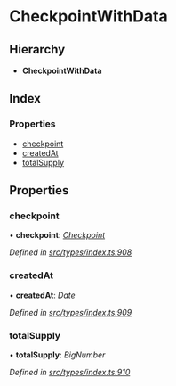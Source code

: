 # CheckpointWithData

## Hierarchy

* **CheckpointWithData**

## Index

### Properties

* [checkpoint](checkpointwithdata.md#checkpoint)
* [createdAt](checkpointwithdata.md#createdat)
* [totalSupply](checkpointwithdata.md#totalsupply)

## Properties

### checkpoint

• **checkpoint**: [_Checkpoint_](../classes/checkpoint.md)

_Defined in_ [_src/types/index.ts:908_](https://github.com/PolymathNetwork/polymesh-sdk/blob/bf2b7a12/src/types/index.ts#L908)

### createdAt

• **createdAt**: _Date_

_Defined in_ [_src/types/index.ts:909_](https://github.com/PolymathNetwork/polymesh-sdk/blob/bf2b7a12/src/types/index.ts#L909)

### totalSupply

• **totalSupply**: _BigNumber_

_Defined in_ [_src/types/index.ts:910_](https://github.com/PolymathNetwork/polymesh-sdk/blob/bf2b7a12/src/types/index.ts#L910)

